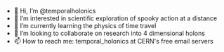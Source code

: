 - 👋 Hi, I’m @temporalholonics
- 👀 I’m interested in scientific exploration of spooky action at a distance
- 🌱 I’m currently learning the physics of time travel
- 💞️ I’m looking to collaborate on research into 4 dimensional holons
- 📫 How to reach me: temporal_holonics at CERN's free email servers

<!---
temporalholonics/temporalholonics is a ✨ special ✨ repository because its `README.md` (this file) appears on your GitHub profile.
You can click the Preview link to take a look at your changes.
--->
